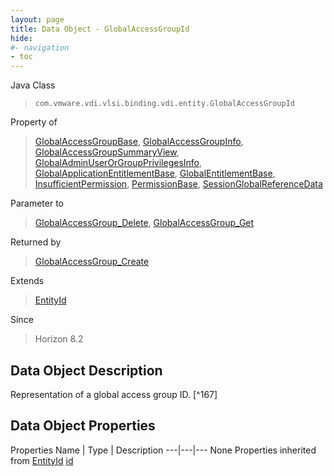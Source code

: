 ```yaml
---
layout: page
title: Data Object - GlobalAccessGroupId
hide:
#- navigation
- toc
---
```








Java Class
> `com.vmware.vdi.vlsi.binding.vdi.entity.GlobalAccessGroupId`

Property of
> [GlobalAccessGroupBase](vdi.users.GlobalAccessGroup.GlobalAccessGroupBase.md#field_detail), [GlobalAccessGroupInfo](vdi.users.GlobalAccessGroup.GlobalAccessGroupInfo.md#field_detail), [GlobalAccessGroupSummaryView](vdi.users.GlobalAccessGroup.GlobalAccessGroupSummaryView.md#field_detail), [GlobalAdminUserOrGroupPrivilegesInfo](vdi.users.AdminUserOrGroup.GlobalAdminUserOrGroupPrivilegesInfo.md#field_detail), [GlobalApplicationEntitlementBase](vdi.federation.GlobalApplicationEntitlement.GlobalApplicationEntitlementBase.md#field_detail), [GlobalEntitlementBase](vdi.federation.GlobalEntitlement.GlobalEntitlementBase.md#field_detail), [InsufficientPermission](vdi.fault.InsufficientPermission.md#field_detail), [PermissionBase](vdi.users.Permission.PermissionBase.md#field_detail), [SessionGlobalReferenceData](vdi.users.Session.SessionGlobalReferenceData.md#field_detail)

Parameter to
> [GlobalAccessGroup_Delete](vdi.users.GlobalAccessGroup.md#delete), [GlobalAccessGroup_Get](vdi.users.GlobalAccessGroup.md#get)

Returned by
> [GlobalAccessGroup_Create](vdi.users.GlobalAccessGroup.md#create)

Extends
> [EntityId](vdi.EntityId.md)

Since
> Horizon 8.2


## Data Object Description

Representation of a global access group ID.
 [^167]



## Data Object Properties
Properties
Name |  Type |  Description
---|---|---
None
Properties inherited from [EntityId](vdi.EntityId.md)
[id](vdi.EntityId.md#id)


 

